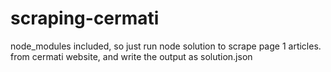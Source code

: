 # scraping-cermati
node_modules included, so just run node solution to scrape page 1 articles.
from cermati website, and write the output as solution.json
